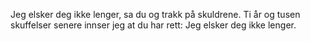 Jeg elsker deg ikke lenger,
sa du og trakk på skuldrene.
Ti år og tusen skuffelser senere
innser jeg at du har rett:
Jeg elsker deg ikke lenger.
